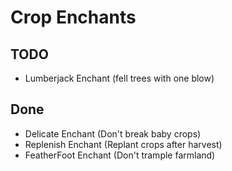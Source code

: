 # Crop Enchants

## TODO
- Lumberjack Enchant (fell trees with one blow)

## Done
- Delicate Enchant (Don't break baby crops)
- Replenish Enchant (Replant crops after harvest)
- FeatherFoot Enchant (Don't trample farmland)
